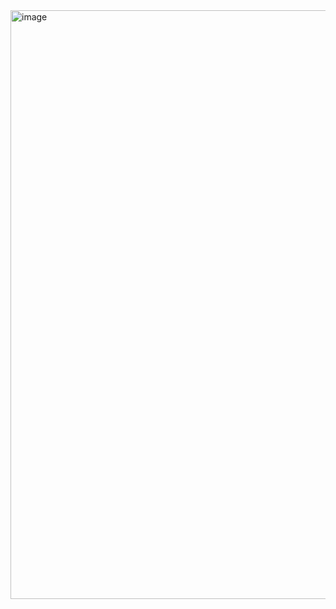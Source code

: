 <img width="942" alt="image" src="https://github.com/user-attachments/assets/639560df-3dd6-4d6f-a0fc-8172808b827d" />
